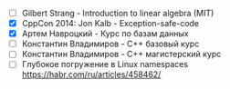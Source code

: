 - [ ] Gilbert Strang - Introduction to linear algebra (MIT)
- [x] CppCon 2014: Jon Kalb - Exception-safe-code
- [x] Артем Навроцкий - Курс по базам данных
- [ ] Константин Владимиров - C++ базовый курс
- [ ] Константин Владимиров - C++ магистерский курс
- [ ] Глубокое погружение в Linux namespaces https://habr.com/ru/articles/458462/
